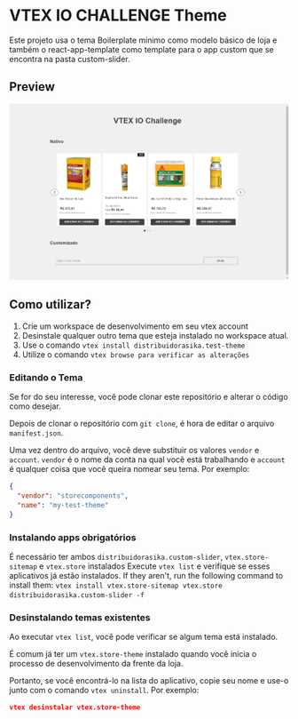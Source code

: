 # VTEX IO CHALLENGE Theme

Este projeto usa o tema Boilerplate mínimo como modelo básico de loja e também o react-app-template como template para o app custom que se encontra
na pasta custom-slider.

## Preview

![store-theme-default](/docs/preview.png)

## Como utilizar?

1. Crie um workspace de desenvolvimento em seu vtex account
2. Desinstale qualquer outro tema que esteja instalado no workspace atual.
3. Use o comando `vtex install distribuidorasika.test-theme`
4. Utilize o comando `vtex browse para verificar as alterações`

### Editando o Tema

Se for do seu interesse, você pode clonar este repositório e alterar o código como desejar.

Depois de clonar o repositório com `git clone`, é hora de editar o arquivo `manifest.json`.

Uma vez dentro do arquivo, você deve substituir os valores `vendor` e `account`. `vendor` é o nome da conta na qual você está trabalhando e `account` é qualquer coisa que você queira nomear seu tema. Por exemplo:

```json
{
  "vendor": "storecomponents",
  "name": "my-test-theme"
}
```

### Instalando apps obrigatórios

É necessário ter ambos `distribuidorasika.custom-slider`, `vtex.store-sitemap` e `vtex.store` instalados
Execute `vtex list` e verifique se esses aplicativos já estão instalados.
If they aren't, run the following command to install them: `vtex install vtex.store-sitemap vtex.store distribuidorasika.custom-slider -f`

### Desinstalando temas existentes

Ao executar `vtex list`, você pode verificar se algum tema está instalado.

É comum já ter um `vtex.store-theme` instalado quando você inicia o processo de desenvolvimento da frente da loja.

Portanto, se você encontrá-lo na lista do aplicativo, copie seu nome e use-o junto com o comando `vtex uninstall`. Por exemplo:

```json
vtex desinstalar vtex.store-theme
```
